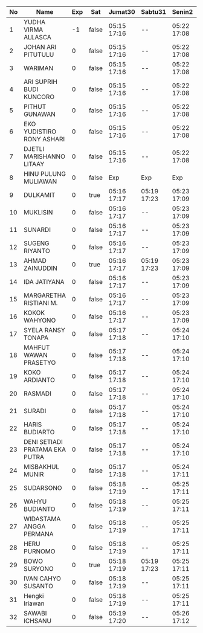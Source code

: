 | No | Name | Exp | Sat | Jumat30 | Sabtu31 | Senin2 | Selasa3 |
|-----|-----|-----|-----|-----|-----|-----|-----|
| 1 | YUDHA VIRMA ALLASCA | -1 | false | 05:15 17:16 | -- | 05:22 17:08 | 05:28 17:00 |
| 2 | JOHAN ARI PITUTULU | 0 | false | 05:15 17:16 | -- | 05:22 17:08 | 05:28 17:00 |
| 3 | WARIMAN | 0 | false | 05:15 17:16 | -- | 05:22 17:08 | 05:28 17:00 |
| 4 | ARI SUPRIH BUDI KUNCORO | 0 | false | 05:15 17:16 | -- | 05:22 17:08 | 05:28 17:00 |
| 5 | PITHUT GUNAWAN | 0 | false | 05:15 17:16 | -- | 05:22 17:08 | 05:28 17:00 |
| 6 | EKO YUDISTIRO RONY ASHARI | 0 | false | 05:15 17:16 | -- | 05:22 17:08 | 05:28 17:00 |
| 7 | DJETLI MARISHANNO LITAAY | 0 | false | 05:15 17:16 | -- | 05:22 17:08 | 05:28 17:00 |
| 8 | HINU PULUNG MULIAWAN | 0 | false | Exp | Exp | Exp | Exp |
| 9 | DULKAMIT | 0 | true | 05:16 17:17 | 05:19 17:23 | 05:23 17:09 | 05:29 17:01 |
| 10 | MUKLISIN | 0 | false | 05:16 17:17 | -- | 05:23 17:09 | 05:29 17:01 |
| 11 | SUNARDI | 0 | false | 05:16 17:17 | -- | 05:23 17:09 | 05:29 17:01 |
| 12 | SUGENG RIYANTO | 0 | false | 05:16 17:17 | -- | 05:23 17:09 | 05:29 17:01 |
| 13 | AHMAD ZAINUDDIN | 0 | true | 05:16 17:17 | 05:19 17:23 | 05:23 17:09 | 05:29 17:01 |
| 14 | IDA JATIYANA | 0 | false | 05:16 17:17 | -- | 05:23 17:09 | 05:29 17:01 |
| 15 | MARGARETHA RISTIANI M. | 0 | false | 05:16 17:17 | -- | 05:23 17:09 | 05:29 17:01 |
| 16 | KOKOK WAHYONO | 0 | false | 05:16 17:17 | -- | 05:23 17:09 | 05:29 17:01 |
| 17 | SYELA RANSY TONAPA | 0 | false | 05:17 17:18 | -- | 05:24 17:10 | 05:30 17:02 |
| 18 | MAHFUT WAWAN PRASETYO | 0 | false | 05:17 17:18 | -- | 05:24 17:10 | 05:30 17:02 |
| 19 | KOKO ARDIANTO | 0 | false | 05:17 17:18 | -- | 05:24 17:10 | 05:30 17:02 |
| 20 | RASMADI | 0 | false | 05:17 17:18 | -- | 05:24 17:10 | 05:30 17:02 |
| 21 | SURADI | 0 | false | 05:17 17:18 | -- | 05:24 17:10 | 05:30 17:02 |
| 22 | HARIS BUDIARTO | 0 | false | 05:17 17:18 | -- | 05:24 17:10 | 05:30 17:02 |
| 23 | DENI SETIADI PRATAMA EKA PUTRA | 0 | false | 05:17 17:18 | -- | 05:24 17:10 | 05:30 17:02 |
| 24 | MISBAKHUL MUNIR | 0 | false | 05:17 17:18 | -- | 05:24 17:11 | 05:31 17:02 |
| 25 | SUDARSONO | 0 | false | 05:18 17:19 | -- | 05:25 17:11 | 05:31 17:03 |
| 26 | WAHYU BUDIANTO | 0 | false | 05:18 17:19 | -- | 05:25 17:11 | 05:31 17:03 |
| 27 | WIDASTAMA ANGGA PERMANA | 0 | false | 05:18 17:19 | -- | 05:25 17:11 | 05:31 17:03 |
| 28 | HERU PURNOMO | 0 | false | 05:18 17:19 | -- | 05:25 17:11 | 05:31 17:03 |
| 29 | BOWO SURYONO | 0 | true | 05:18 17:19 | 05:19 17:23 | 05:25 17:11 | 05:31 17:03 |
| 30 | IVAN CAHYO SUSANTO | 0 | false | 05:18 17:19 | -- | 05:25 17:11 | 05:31 17:03 |
| 31 | Hengki Iriawan | 0 | false | 05:18 17:19 | -- | 05:25 17:11 | 05:31 17:03 |
| 32 | SAWABI ICHSANU | 0 | false | 05:19 17:20 | -- | 05:26 17:12 | 05:32 17:04 |
